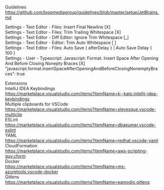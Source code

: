 Guidelines
https://github.com/loopmediagroup/guidelines/blob/master/setup/JetBrains.md

Settings - Text Editor - Files: Insert Final Newline [X]\
Settings - Text Editor - Files: Trim Trailing Whitespace [X]\
Settings - Text Editor - Diff Editor: Ignore Trim Whitespace [_]\
Settings - Text Editor - Editor: Trim Auto Whitespace [ ]\
Settings - Text Editor - Files: Auto Save { afterDelay } | Auto Save Delay { 100 }\
Settings - User - Typescript: Javascript: Format: Insert Space After Opening And Before Closing Nonepty Braces [X]\
"javascript.format.insertSpaceAfterOpeningAndBeforeClosingNonemptyBraces": true






Extensions\
IntelliJ IDEA Keybindings\
https://marketplace.visualstudio.com/items?itemName=k--kato.intellij-idea-keybindings \
Multiple clipboards for VSCode\
https://marketplace.visualstudio.com/items?itemName=slevesque.vscode-multiclip \
ESLint\
https://marketplace.visualstudio.com/items?itemName=dbaeumer.vscode-eslint \
YAML\
https://marketplace.visualstudio.com/items?itemName=redhat.vscode-yaml \
CloudFormation\
https://marketplace.visualstudio.com/items?itemName=aws-scripting-guy.cform \
Docker\
https://marketplace.visualstudio.com/items?itemName=ms-azuretools.vscode-docker \
Gitlens\
https://marketplace.visualstudio.com/items?itemName=eamodio.gitlens
